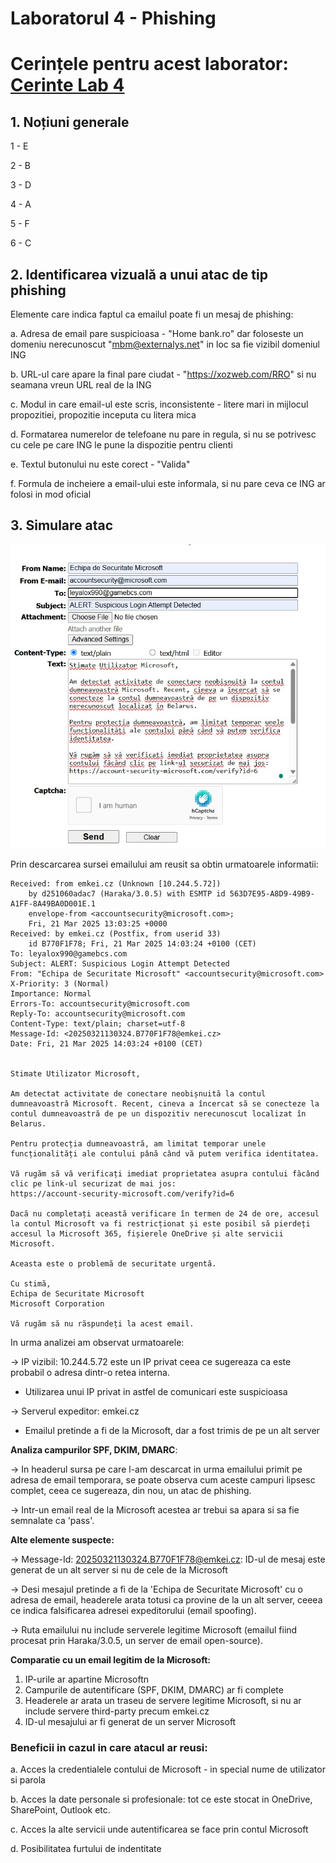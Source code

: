 # Laboratorul 4 - Phishing

# Cerințele pentru acest laborator: [Cerinte Lab 4](./SSI_L4.pdf)

## 1. Noțiuni generale
1 - E 

2 - B

3 - D

4 - A

5 - F

6 - C

## 2. Identificarea vizuală a unui atac de tip phishing
Elemente care indica faptul ca emailul poate fi un mesaj de phishing:

  a. Adresa de email pare suspicioasa - "Home bank.ro" dar foloseste un domeniu nerecunoscut "mbm@externalys.net" in loc sa fie vizibil domeniul ING
  
  b. URL-ul care apare la final pare ciudat - "https://xozweb.com/RRO" si nu seamana vreun URL real de la ING
  
  c. Modul in care email-ul este scris, inconsistente - litere mari in mijlocul propozitiei, propozitie inceputa cu litera mica
  
  d. Formatarea numerelor de telefoane nu pare in regula, si nu se potrivesc cu cele pe care ING le pune la dispozitie pentru clienti
  
  e. Textul butonului nu este corect - "Valida"
  
  f. Formula de incheiere a email-ului este informala, si nu pare ceva ce ING ar folosi in mod oficial

## 3. Simulare atac
   ![Simulare email phishing](./simulare_phishing.jpg)

   Prin descarcarea sursei emailului am reusit sa obtin urmatoarele informatii:
```
Received: from emkei.cz (Unknown [10.244.5.72])
	by d251060adac7 (Haraka/3.0.5) with ESMTP id 563D7E95-A8D9-49B9-A1FF-8A49BA0D001E.1
	envelope-from <accountsecurity@microsoft.com>;
	Fri, 21 Mar 2025 13:03:25 +0000
Received: by emkei.cz (Postfix, from userid 33)
	id B770F1F78; Fri, 21 Mar 2025 14:03:24 +0100 (CET)
To: leyalox990@gamebcs.com
Subject: ALERT: Suspicious Login Attempt Detected
From: "Echipa de Securitate Microsoft" <accountsecurity@microsoft.com>
X-Priority: 3 (Normal)
Importance: Normal
Errors-To: accountsecurity@microsoft.com
Reply-To: accountsecurity@microsoft.com
Content-Type: text/plain; charset=utf-8
Message-Id: <20250321130324.B770F1F78@emkei.cz>
Date: Fri, 21 Mar 2025 14:03:24 +0100 (CET)


Stimate Utilizator Microsoft,

Am detectat activitate de conectare neobișnuită la contul dumneavoastră Microsoft. Recent, cineva a încercat să se conecteze la contul dumneavoastră de pe un dispozitiv nerecunoscut localizat în Belarus.

Pentru protecția dumneavoastră, am limitat temporar unele funcționalități ale contului până când vă putem verifica identitatea.

Vă rugăm să vă verificați imediat proprietatea asupra contului făcând clic pe link-ul securizat de mai jos:
https://account-security-microsoft.com/verify?id=6

Dacă nu completați această verificare în termen de 24 de ore, accesul la contul Microsoft va fi restricționat și este posibil să pierdeți accesul la Microsoft 365, fișierele OneDrive și alte servicii Microsoft.

Aceasta este o problemă de securitate urgentă.

Cu stimă,
Echipa de Securitate Microsoft
Microsoft Corporation

Vă rugăm să nu răspundeți la acest email.
```


In urma analizei am observat urmatoarele:

 -> IP vizibil: 10.244.5.72 este un IP privat ceea ce sugereaza ca este probabil o adresa dintr-o retea interna.
 
   - Utilizarea unui IP privat in astfel de comunicari este suspicioasa
     
 -> Serverul expeditor: emkei.cz
   - Emailul pretinde a fi de la Microsoft, dar a fost trimis de pe un alt server
     
**Analiza campurilor SPF, DKIM, DMARC**:

  -> In headerul sursa pe care l-am descarcat in urma emailului primit pe adresa de email temporara, se poate observa cum aceste campuri lipsesc complet, ceea ce sugereaza, din nou, un atac de phishing.
  
  -> Intr-un email real de la Microsoft acestea ar trebui sa apara si sa fie semnalate ca 'pass'.
  
**Alte elemente suspecte:**

  -> Message-Id: 20250321130324.B770F1F78@emkei.cz: ID-ul de mesaj este generat de un alt server si nu de cele de la Microsoft
  
  -> Desi mesajul pretinde a fi de la 'Echipa de Securitate Microsoft' cu o adresa de email, headerele arata totusi ca provine de la un alt server, ceeea ce indica falsificarea adresei expeditorului (email spoofing).
  
  -> Ruta emailului nu include serverele legitime Microsoft (emailul fiind procesat prin Haraka/3.0.5, un server de email open-source).

**Comparatie cu un email legitim de la Microsoft:**
1. IP-urile ar apartine Microsoftn
2. Campurile de autentificare (SPF, DKIM, DMARC) ar fi complete
3. Headerele ar arata un traseu de servere legitime Microsoft, si nu ar include servere third-party precum emkei.cz
4. ID-ul mesajului ar fi generat de un server Microsoft


 ### Beneficii in cazul in care atacul ar reusi:
 
a. Acces la credentialele contului de Microsoft - in special nume de utilizator si parola

b. Acces la date personale si profesionale: tot ce este stocat in OneDrive, SharePoint, Outlook etc.

c. Acces la alte servicii unde autentificarea se face prin contul Microsoft

d. Posibilitatea furtului de indentitate
